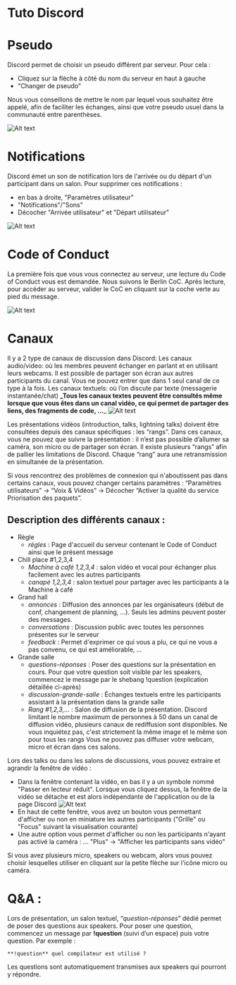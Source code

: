 # Tuto Discord

# Pseudo
Discord permet de choisir un pseudo différent par serveur. Pour cela :

- Cliquez sur la flèche à côté du nom du serveur en haut à gauche
- "Changer de pseudo"

Nous vous conseillons de mettre le nom par lequel vous souhaitez être appelé, afin de faciliter les échanges, ainsi que votre pseudo usuel dans la communauté entre parenthèses.

![Alt text](gifs/change_pseudo.gif)

# Notifications

Discord émet un son de notification lors de l'arrivée ou du départ d'un participant dans un salon. Pour supprimer ces notifications :
- en bas à droite, "Paramètres utilisateur"
- "Notifications"/"Sons"
- Décocher "Arrivée utilisateur" et "Départ utilisateur"

![Alt text](gifs/disable_notifications.gif)

# Code of Conduct
La première fois que vous vous connectez au serveur, une lecture du Code of Conduct vous est demandée. Nous suivons le Berlin CoC. Après lecture, pour accéder au serveur, valider le CoC en cliquant sur la coche verte au pied du message.

![Alt text](gifs/coc_validation.gif)

# Canaux
Il y a 2 type de canaux de discussion dans Discord:
Les canaux audio/video: où les membres peuvent échanger en parlant et en utilisant leurs webcams. Il est possible de partager son écran aux autres participants du canal. Vous ne pouvez entrer que dans 1 seul canal de ce type à la fois.
Les canaux textuels: où l’on discute par texte (messagerie instantanée/chat)
**_Tous les canaux textes peuvent être consultés même lorsque que vous êtes dans un canal vidéo, ce qui permet de partager des liens, des fragments de code, ...**_
![Alt text](gifs/navigate_into_channels.gif)

Les présentations vidéos (introduction, talks, lightning talks) doivent être consultées depuis des canaux spécifiques : les “rangs”. Dans ces canaux, vous ne pouvez que suivre la présentation : il n’est pas possible d’allumer sa caméra, son micro ou de partager son écran. Il existe plusieurs “rangs” afin de pallier les limitations de Discord. Chaque “rang” aura une retransmission en simultanée de la présentation.

Si vous rencontrez des problèmes de connexion qui n'aboutissent pas dans certains canaux, vous pouvez changer certains paramètres : “Paramètres utilisateurs” -> “Voix & Vidéos” -> Décocher “Activer la qualité du service Priorisation des paquets”.

## Description des différents canaux :
- Règle
    - _règles_ : Page d'accueil du serveur contenant le Code of Conduct ainsi que le présent message
- Chill place #1,2,3,4
    - _Machine à café 1,2,3,4_ : salon vidéo et vocal pour échanger plus facilement avec les autres participants
    - _canapé 1,2,3,4_ : salon textuel pour partager avec les participants à la Machine à café
- Grand hall
    - _annonces_ : Diffusion des annonces par les organisateurs (début de conf, changement de planning, ...). Seuls les admins peuvent poster des messages.
    - _conversations_ : Discussion public avec toutes les personnes présentes sur le serveur
    - _feedback_ : Permet d'exprimer ce qui vous a plu, ce qui ne vous a pas convenu, ce qui est améliorable, ...
- Grande salle
    - _questions-réponses_ : Poser des questions sur la présentation en cours. Pour que votre question soit visible par les speakers, commencez le message par le shebang !question (explication détaillée ci-après)
    - _discussion-grande-salle_ : Échanges textuels entre les participants assistant à la présentation dans la grande salle
    - _Rang #1,2,3,..._ : Salon de diffusion de la présentation. Discord limitant le nombre maximum de personnes à 50 dans un canal de diffusion vidéo, plusieurs canaux de rediffusion sont disponibles. Ne vous inquiétez pas, c'est strictement la même image et le même son pour tous les rangs Vous ne pouvez pas diffuser votre webcam, micro et écran dans ces salons.

Lors des talks ou dans les salons de discussions, vous pouvez extraire et agrandir la fenêtre de vidéo :
- Dans la fenêtre contenant la vidéo, en bas il y a un symbole nommé "Passer en lecteur réduit". Lorsque vous cliquez dessus, la fenêtre de la vidéo se détache et est alors indépendante de l'application ou de la page Discord
  ![Alt text](gifs/reduce_player.gif)
- En haut de cette fenêtre, vous avez un bouton vous permettant d'afficher ou non en miniature les autres participants    ("Grille" ou "Focus" suivant la visualisation courante)
- Une autre option vous permet d'afficher ou non les participants n'ayant pas activé la caméra : ... "Plus" -> "Afficher les participants sans vidéo”

Si vous avez plusieurs micro, speakers ou webcam, alors vous pouvez choisir lesquelles utiliser en cliquant sur la petite flèche sur l'icône micro ou caméra.

# Q&A :
Lors de présentation, un salon textuel, “_question-réponses_” dédié permet de poser des questions aux speakers. Pour poser une question, commencez un message par **!question** (suivi d’un espace) puis votre question. Par exemple :

`**!question** quel compilateur est utilisé ?
`

Les questions sont automatiquement transmises aux speakers qui pourront y répondre.
